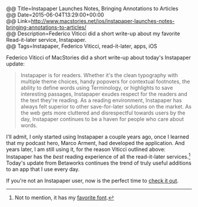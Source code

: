 @@ Title=Instapaper Launches Notes, Bringing Annotations to Articles  
@@ Date=2015-06-04T13:29:00+00:00  
@@ Link=http://www.macstories.net/ios/instapaper-launches-notes-bringing-annotations-to-articles/  
@@ Description=Federico Viticci did a short write-up about my favorite Read-it-later service, Instapaper.  
@@ Tags=Instapaper, Federico Viticci, read-it-later, apps, iOS  

Federico Viticci of MacStories did a short write-up about today's Instapaper update:
>Instapaper is for readers. Whether it's the clean typography with multiple theme choices, handy popovers for contextual footnotes, the ability to define words using Terminology, or highlights to save interesting passages, Instapaper exudes respect for the readers and the text they're reading. As a reading environment, Instapaper has always felt superior to other save-for-later solutions on the market. As the web gets more cluttered and disrespectful towards users by the day, Instapaper continues to be a haven for people who care about words.

I'll admit, I only started using Instapaper a couple years ago, once I learned that my podcast hero, Marco Arment, had developed the application. And years later, I am still using it, for the reason Viticci outlined above: Instapaper has the *best* reading experience of all the read-it-later services.[^in] Today's update from Betaworks continues the trend of truly useful additions to an app that I use every day. 

If you're not an Instapaper user, now is the perfect time to [check it out][apple]. 

[^in]: Not to mention, it has my [favorite font][typography]. 

[apple]: https://itunes.apple.com/us/app/instapaper/id288545208?mt=8&at=1l3vx9s
[typography]: http://www.typography.com/fonts/ideal-sans/overview/